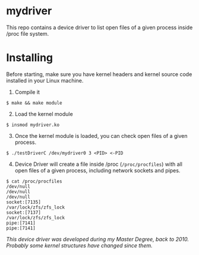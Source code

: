 # mydriver
This repo contains a device driver to list open files of a given process inside /proc file system. 

# Installing

Before starting, make sure you have kernel headers and kernel source code installed in your Linux machine.

1. Compile it

```shell
$ make && make module
```

2. Load the kernel module

```shell
$ insmod mydriver.ko
```

3. Once the kernel module is loaded, you can check open files of a given process.

```shell
$ ./testDriverC /dev/mydriver0 3 <PID> <-PID
```

4. Device Driver will create a file inside /proc (`/proc/procfiles`) with all open files of a given process, including network sockets and pipes.


```shell
$ cat /proc/procfiles
/dev/null
/dev/null
/dev/null
socket:[7135]
/var/lock/zfs/zfs_lock
socket:[7137]
/var/lock/zfs/zfs_lock
pipe:[7141]
pipe:[7141]
``` 

*This device driver was developed during my Master Degree, back to 2010. Probably some kernel structures have changed since them.*

